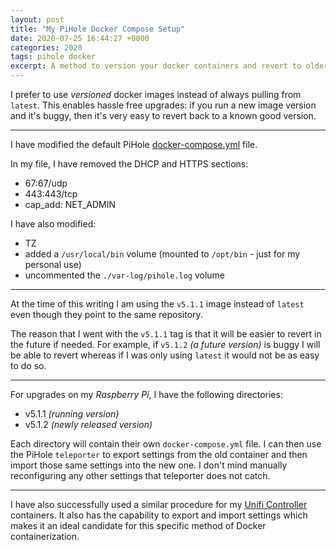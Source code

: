 ```yaml
---
layout: post
title: "My PiHole Docker Compose Setup"
date: 2020-07-25 16:44:27 +0000
categories: 2020
tags: pihole docker
excerpt: A method to version your docker containers and revert to older one if needed
---
```


I prefer to use *versioned* docker images instead of always pulling from `latest`.  This enables hassle free upgrades: if you run a new image version and it's buggy, then it's very easy to revert back to a known good version.

___

I have modified the default PiHole [docker-compose.yml](https://github.com/pi-hole/docker-pi-hole) file.

In my file, I have removed the DHCP and HTTPS sections:

* 67:67/udp
* 443:443/tcp
* cap_add: NET_ADMIN

I have also modified:

* TZ
* added a `/usr/local/bin` volume (mounted to `/opt/bin` - just for my personal use)
* uncommented the `./var-log/pihole.log` volume

___

At the time of this writing I am using the `v5.1.1` image instead of `latest` even though they point to the same repository.

The reason that I went with the `v5.1.1` tag is that it will be easier to revert in the future if needed. For example, if `v5.1.2` *(a future version)* is buggy I will be able to revert whereas if I was only using `latest` it would not be as easy to do so.  

___

For upgrades on my *Raspberry Pi*, I have the following directories:

* v5.1.1 *(running version)*
* v5.1.2 *(newly released version)*

Each directory will contain their own `docker-compose.yml` file.  I can then use the PiHole `teleporter` to export settings from the old container and then import those same settings into the new one.  I don't mind manually reconfiguring any other settings that teleporter does not catch.

___

I have also successfully used a similar procedure for my [Unifi Controller](https://github.com/ryansch/docker-unifi-rpi) containers. It also has the capability to export and import settings which makes it an ideal candidate for this specific method of Docker containerization.
